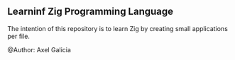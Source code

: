 ## Learninf Zig Programming Language

The intention of this repository is to learn Zig by creating small applications per file.

@Author: Axel Galicia
